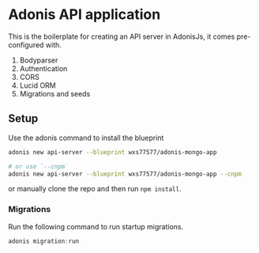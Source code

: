 # Adonis API application

This is the boilerplate for creating an API server in AdonisJs, it comes pre-configured with.

1. Bodyparser
2. Authentication
3. CORS
4. Lucid ORM
5. Migrations and seeds

## Setup

Use the adonis command to install the blueprint

```bash
adonis new api-server --blueprint wxs77577/adonis-mongo-app

# or use `--cnpm`
adonis new api-server --blueprint wxs77577/adonis-mongo-app --cnpm
```

or manually clone the repo and then run `npm install`.


### Migrations

Run the following command to run startup migrations.

```js
adonis migration:run
```
